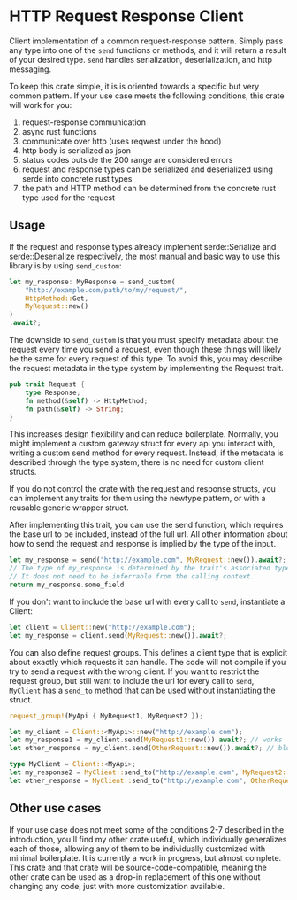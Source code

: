 # HTTP Request Response Client

Client implementation of a common request-response pattern. Simply pass any type into one of the `send` functions or methods, and it will return a result of your desired type. `send` handles serialization, deserialization, and http messaging.

To keep this crate simple, it is is oriented towards a specific but very common pattern. If your use case meets the following conditions, this crate will work for you:
1. request-response communication
2. async rust functions
3. communicate over http (uses reqwest under the hood)
4. http body is serialized as json
5. status codes outside the 200 range are considered errors
6. request and response types can be serialized and deserialized using serde into concrete rust types
7. the path and HTTP method can be determined from the concrete rust type used for the request

## Usage

If the request and response types already implement serde::Serialize and serde::Deserialize respectively, the most manual and basic way to use this library is by using `send_custom`:

```rust
let my_response: MyResponse = send_custom(
    "http://example.com/path/to/my/request/",
    HttpMethod::Get,
    MyRequest::new()
)
.await?;
```

The downside to `send_custom` is that you must specify metadata about the request every time you send a request, even though these things will likely be the same for every request of this type. To avoid this, you may describe the request metadata in the type system by implementing the Request trait.

```rust
pub trait Request {
    type Response;
    fn method(&self) -> HttpMethod;
    fn path(&self) -> String;
}
```

This increases design flexibility and can reduce boilerplate. Normally, you might implement a custom gateway struct for every api you interact with, writing a custom send method for every request. Instead, if the metadata is described through the type system, there is no need for custom client structs.

If you do not control the crate with the request and response structs, you can implement any traits for them using the newtype pattern, or with a reusable generic wrapper struct.

After implementing this trait, you can use the send function, which requires the base url to be included, instead of the full url. All other information about how to send the request and response is implied by the type of the input.

```rust
let my_response = send("http://example.com", MyRequest::new()).await?;
// The type of my_response is determined by the trait's associated type.
// It does not need to be inferrable from the calling context.
return my_response.some_field
```

If you don't want to include the base url with every call to `send`, instantiate a Client:

```rust
let client = Client::new("http://example.com");
let my_response = client.send(MyRequest::new()).await?;
```

You can also define request groups. This defines a client type that is explicit about exactly which requests it can handle. The code will not compile if you try to send a request with the wrong client. If you want to restrict the request group, but still want to include the url for every call to `send`, `MyClient` has a `send_to` method that can be used without instantiating the struct.

```rust
request_group!(MyApi { MyRequest1, MyRequest2 });

let my_client = Client::<MyApi>::new("http://example.com");
let my_response1 = my_client.send(MyRequest1::new()).await?; // works
let other_response = my_client.send(OtherRequest::new()).await?; // blocked at compile time

type MyClient = Client::<MyApi>;
let my_response2 = MyClient::send_to("http://example.com", MyRequest2::new()).await?; // works
let other_response = MyClient::send_to("http://example.com", OtherRequest::new()).await?; // blocked at compile time
```

## Other use cases
If your use case does not meet some of the conditions 2-7 described in the introduction, you'll find my other crate useful, which individually generalizes each of those, allowing any of them to be individually customized with minimal boilerplate. It is currently a work in progress, but almost complete. This crate and that crate will be source-code-compatible, meaning the other crate can be used as a drop-in replacement of this one without changing any code, just with more customization available.
